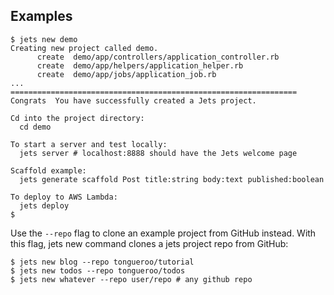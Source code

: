 ## Examples

    $ jets new demo
    Creating new project called demo.
          create  demo/app/controllers/application_controller.rb
          create  demo/app/helpers/application_helper.rb
          create  demo/app/jobs/application_job.rb
    ...
    ================================================================
    Congrats  You have successfully created a Jets project.

    Cd into the project directory:
      cd demo

    To start a server and test locally:
      jets server # localhost:8888 should have the Jets welcome page

    Scaffold example:
      jets generate scaffold Post title:string body:text published:boolean

    To deploy to AWS Lambda:
      jets deploy
    $

Use the `--repo` flag to clone an example project from GitHub instead.  With this flag, jets new command clones a jets project repo from GitHub:

    $ jets new blog --repo tongueroo/tutorial
    $ jets new todos --repo tongueroo/todos
    $ jets new whatever --repo user/repo # any github repo
